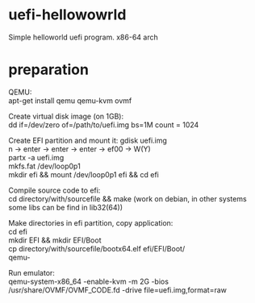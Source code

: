 # uefi-hellowowrld
Simple helloworld uefi program. x86-64 arch

# preparation

QEMU:  
apt-get install qemu qemu-kvm ovmf

Create virtual disk image (on 1GB):    
dd if=/dev/zero of=/path/to/uefi.img bs=1M count = 1024 

Create EFI partition and mount it:
gdisk uefi.img  
n -> enter -> enter -> enter -> ef00 -> W(Y)  
partx -a uefi.img  
mkfs.fat /dev/loop0p1  
mkdir efi && mount /dev/loop0p1 efi && cd efi

Compile source code to efi:  
cd directory/with/sourcefile && make (work on debian, in other systems some libs can be find in lib32(64))  

Make directories in efi partition, copy application:  
cd efi  
mkdir EFI && mkdir EFI/Boot  
cp directory/with/sourcefile/bootx64.elf efi/EFI/Boot/  
qemu-

Run emulator:  
qemu-system-x86_64 -enable-kvm -m 2G -bios /usr/share/OVMF/OVMF_CODE.fd  -drive file=uefi.img,format=raw

